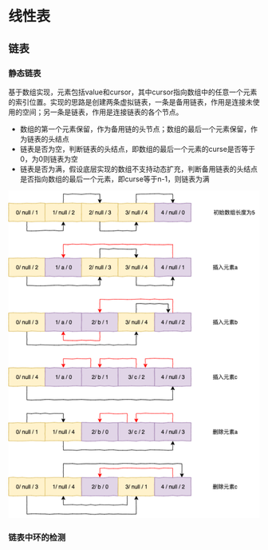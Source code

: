 # 线性表

## 链表

### 静态链表

基于数组实现，元素包括value和cursor，其中cursor指向数组中的任意一个元素的索引位置。实现的思路是创建两条虚拟链表，一条是备用链表，作用是连接未使用的空间；另一条是链表，作用是连接链表的各个节点。

- 数组的第一个元素保留，作为备用链的头节点；数组的最后一个元素保留，作为链表的头结点
- 链表是否为空，判断链表的头结点，即数组的最后一个元素的curse是否等于0，为0则链表为空
- 链表是否为满，假设底层实现的数组不支持动态扩充，判断备用链表的头结点是否指向数组的最后一个元素，即curse等于n-1，则链表为满



![linear_linkedlist_static](数据结构和算法.assets/linear_linkedlist_static.png)



### 链表中环的检测

